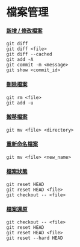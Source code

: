 # 檔案管理

#### [新增 / 修改檔案](modify.md)

    git diff
    git diff <file>
    git diff --cached
    git add -A
    git commit -m <message>
    git show <commit_id>

#### [刪除檔案](remove.md)

    git rm <file>
    git add -u

#### [搬移檔案](move.md)

    git mv <file> <directory>

#### [重新命名檔案](rename.md)

    git mv <file> <new_name>

#### [檔案狀態](status.md)

    git reset HEAD
    git reset HEAD <file>
    git checkout -- <file>

#### [檔案還原](recover.md)

    git checkout -- <file>
    git reset HEAD
    git reset HEAD <file>
    git reset --hard HEAD

<br><br><br>
